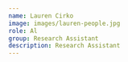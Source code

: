 ```yaml
---
name: Lauren Cirko
image: images/lauren-people.jpg
role: Al
group: Research Assistant
description: Research Assistant
---
```

